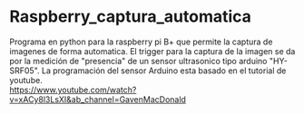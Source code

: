 # Raspberry_captura_automatica

Programa en python para la raspberry pi B+ que permite la captura de imagenes de forma automatica. El trigger para la captura de la imagen se da por la medición de "presencia" de un 
sensor ultrasonico tipo arduino "HY-SRF05". La programación del sensor Arduino esta basado en el tutorial de youtube.  
https://www.youtube.com/watch?v=xACy8l3LsXI&ab_channel=GavenMacDonald
